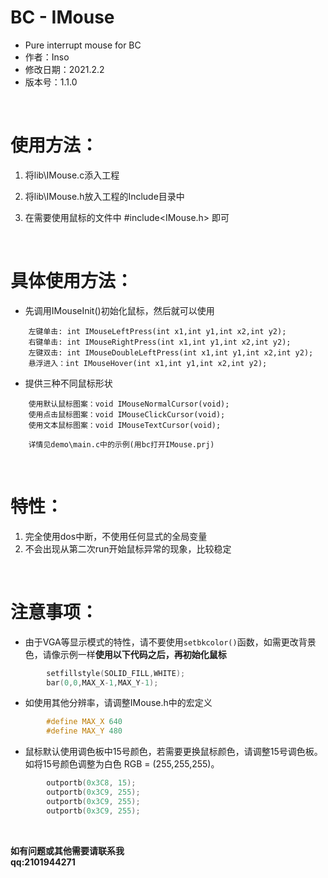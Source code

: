 # BC - IMouse
- Pure interrupt mouse for BC
- 作者：Inso
- 修改日期：2021.2.2
- 版本号：1.1.0  
  

<br>

# 使用方法：
1. 将lib\IMouse.c添入工程  
   
2. 将lib\IMouse.h放入工程的Include目录中  
   
3. 在需要使用鼠标的文件中 #include<IMouse.h> 即可  
   
<br>

# 具体使用方法：
+ 先调用IMouseInit()初始化鼠标，然后就可以使用
```    
    左键单击: int IMouseLeftPress(int x1,int y1,int x2,int y2);
    右键单击: int IMouseRightPress(int x1,int y1,int x2,int y2);
    左键双击: int IMouseDoubleLeftPress(int x1,int y1,int x2,int y2);
    悬浮进入：int IMouseHover(int x1,int y1,int x2,int y2);
```
+ 提供三种不同鼠标形状
```
    使用默认鼠标图案：void IMouseNormalCursor(void);
    使用点击鼠标图案：void IMouseClickCursor(void);
    使用文本鼠标图案：void IMouseTextCursor(void);    
    
    详情见demo\main.c中的示例(用bc打开IMouse.prj)
```
<br>

# 特性：
1. 完全使用dos中断，不使用任何显式的全局变量
2. 不会出现从第二次run开始鼠标异常的现象，比较稳定  
   
<br>

# 注意事项：
+ 由于VGA等显示模式的特性，请不要使用`setbkcolor()`函数，如需更改背景色，请像示例一样**使用以下代码之后，再初始化鼠标**
```c
    	setfillstyle(SOLID_FILL,WHITE);
    	bar(0,0,MAX_X-1,MAX_Y-1);
```

+ 如使用其他分辨率，请调整IMouse.h中的宏定义
```c
	    #define MAX_X 640
	    #define MAX_Y 480
```
+ 鼠标默认使用调色板中15号颜色，若需要更换鼠标颜色，请调整15号调色板。如将15号颜色调整为白色 RGB = (255,255,255)。
```c
        outportb(0x3C8, 15);
        outportb(0x3C9, 255);
        outportb(0x3C9, 255);
        outportb(0x3C9, 255);
```

<br>

**如有问题或其他需要请联系我**  
**qq:2101944271**


